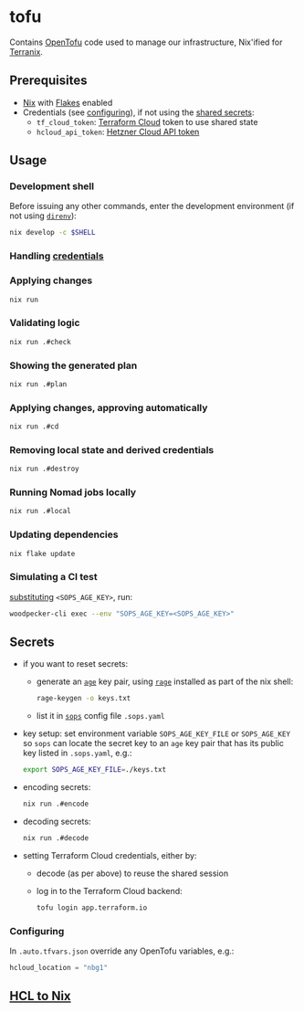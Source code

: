 # tofu

Contains [OpenTofu](https://opentofu.org/) code used to manage our infrastructure, Nix'ified for [Terranix](https://terranix.org/).

## Prerequisites

- [Nix](https://nix.dev/) with [Flakes](https://nixos.wiki/wiki/Flakes) enabled
- Credentials (see [configuring](#configuring)), if not using the [shared secrets](#secrets):
  - `tf_cloud_token`: [Terraform Cloud](https://app.terraform.io/) token to use shared state
  - `hcloud_api_token`: [Hetzner Cloud API token](https://docs.hetzner.com/cloud/api/getting-started/generating-api-token)

## Usage

### Development shell

Before issuing any other commands, enter the development environment (if not using [`direnv`](https://zero-to-flakes.com/direnv)):

```sh
nix develop -c $SHELL
```

### Handling [credentials](#secrets)

### Applying changes

```sh
nix run
```

### Validating logic

```sh
nix run .#check
```

### Showing the generated plan

```sh
nix run .#plan
```

### Applying changes, approving automatically

```sh
nix run .#cd
```

### Removing local state and derived credentials

```sh
nix run .#destroy
```

### Running Nomad jobs locally

```sh
nix run .#local
```

### Updating dependencies

```sh
nix flake update
```

### Simulating a CI test

[substituting](#secrets) `<SOPS_AGE_KEY>`, run:

```sh
woodpecker-cli exec --env "SOPS_AGE_KEY=<SOPS_AGE_KEY>"
```

## Secrets

- if you want to reset secrets:
  - generate an [`age`](https://age-encryption.org/) key pair, using [`rage`](https://github.com/str4d/rage) installed as part of the nix shell:

    ```sh
    rage-keygen -o keys.txt
    ```

  - list it in [`sops`](https://getsops.io/) config file `.sops.yaml`
- key setup: set environment variable `SOPS_AGE_KEY_FILE` or `SOPS_AGE_KEY` so `sops` can locate the secret key to an `age` key pair that has its public key listed in `.sops.yaml`, e.g.:

    ```sh
    export SOPS_AGE_KEY_FILE=./keys.txt
    ```

- encoding secrets:

    ```sh
    nix run .#encode
    ```

- decoding secrets:

    ```sh
    nix run .#decode
    ```

- setting Terraform Cloud credentials, either by:
  - decode (as per above) to reuse the shared session

  - log in to the Terraform Cloud backend:

    ```sh
    tofu login app.terraform.io
    ```

### Configuring

In `.auto.tfvars.json` override any OpenTofu variables, e.g.:

```tfvars
hcloud_location = "nbg1"
```

## [HCL to Nix](https://gist.github.com/KiaraGrouwstra/249ede6a7dfc00ea44d85bc6bdbcd875)
